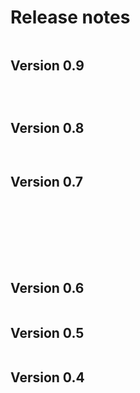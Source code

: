 # Release notes

```{include} /release-notes/release-latest.md
```

## Version 0.9

```{include} /release-notes/0.9.2.md
```

```{include} /release-notes/0.9.1.md
```

```{include} /release-notes/0.9.0.md
```

## Version 0.8

```{include} /release-notes/0.8.1.md
```

```{include} /release-notes/0.8.0.md
```

## Version 0.7

```{include} /release-notes/0.7.8.md
```

```{include} /release-notes/0.7.7.md
```

```{include} /release-notes/0.7.6.md
```

```{include} /release-notes/0.7.5.md
```

```{include} /release-notes/0.7.4.md
```

```{include} /release-notes/0.7.3.md
```

```{include} /release-notes/0.7.2.md
```

```{include} /release-notes/0.7.0.md
```

## Version 0.6

```{include} /release-notes/0.6.0.md
```

## Version 0.5

```{include} /release-notes/0.5.0.md
```

## Version 0.4

```{include} /release-notes/0.4.0.md
```
